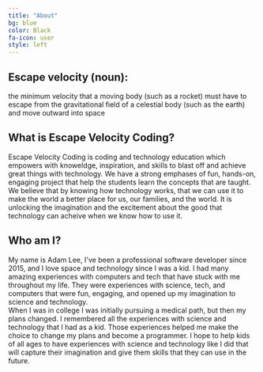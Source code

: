 ```yaml
---
title: "About"
bg: blue
color: Black
fa-icon: user
style: left
---
```

## Escape velocity (noun):
 the minimum velocity that a moving body (such as a rocket) must have to escape from the gravitational field of a celestial body (such as the earth) and move outward into space

## What is Escape Velocity Coding?
 Escape Velocity Coding is coding and technology education which empowers with knoweldge, inspiration, and skills to blast off and achieve great things with technology.  We have a strong emphases of fun, hands-on, engaging project that help the students learn the concepts that are taught.  We believe that by knowing how technology works, that we can use it to make the world a better place for us, our families, and the world.  It is unlocking the imagination and the excitement about the good that technology can acheive when we know how to use it. 

## Who am I?
 My name is Adam Lee, I've been a professional software developer since 2015, and I love space and technology since I was a kid.  I had many amazing experiences with computers and tech that have stuck with me throughout my life.  They were experiences with science, tech, and computers that were fun, engaging, and opened up my imagination to science and technology.  
 When I was in college I was initially pursuing a medical path, but then my plans changed.  I remembered all the experiences with science and technology that I had as a kid.  Those experiences helped me make the choice to change my plans and become a programmer.
 I hope to help kids of all ages to have experiences with science and technology like I did that will capture their imagination and give them skills that they can use in the future.  
